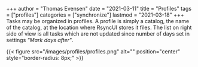 +++
author = "Thomas Evensen"
date = "2021-03-11"
title =  "Profiles"
tags = ["profiles"]
categories = ["synchronize"]
lastmod = "2021-03-18"
+++
Tasks may be organized in profiles. A profile is simply a catalog, the name of the catalog, at the location where
RsyncUI stores it files. The list on right side of view is all tasks which are not updated since number of
days set in settings *"Mark days after"*.

{{< figure src="/images/profiles/profiles.png" alt="" position="center" style="border-radius: 8px;" >}}
